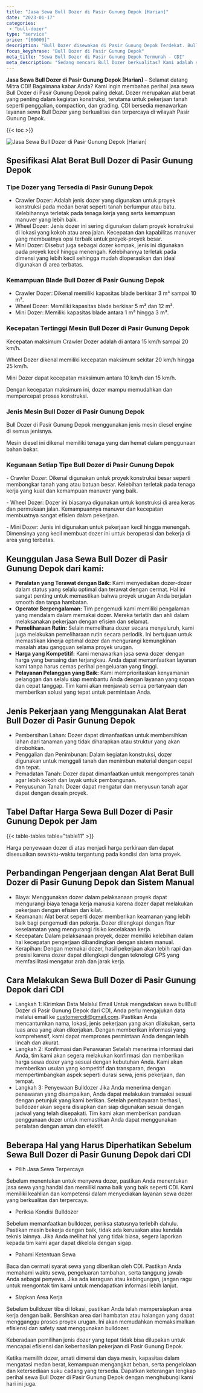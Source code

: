 ```yaml
---
title: "Jasa Sewa Bull Dozer di Pasir Gunung Depok [Harian]"
date: "2023-01-17"
categories:
 - "bull-dozer"
type: "service"
price: "[60000]"
description: "Bull Dozer disewakan di Pasir Gunung Depok Terdekat. Bull Dozer unggulan untuk kebutuhan proyek konstruksi dengan performa superior. Segera konsultasikan kebutuhan Anda."
focus_keyphrase: "Bull Dozer di Pasir Gunung Depok"
meta_title: "Sewa Bull Dozer di Pasir Gunung Depok Termurah - CDI"
meta_description: "Sedang mencari Bull Dozer berkualitas? Kami adalah solusi tepat dengan solusi optimal. Dapatkan penawaran sekarang."
---
```


**Jasa Sewa Bull Dozer di Pasir Gunung Depok [Harian]** – Selamat datang Mitra CDI! Bagaimana kabar Anda? Kami ingin membahas perihal jasa sewa Bull Dozer di Pasir Gunung Depok paling dekat. Dozer merupakan alat berat yang penting dalam kegiatan konstruksi, terutama untuk pekerjaan tanah seperti penggalian, compaction, dan grading. CDI bersedia menawarkan layanan sewa Bull Dozer yang berkualitas dan terpercaya di wilayah Pasir Gunung Depok.

{{< toc >}}

![Jasa Sewa Bull Dozer di Pasir Gunung Depok [Harian]](/images/bull-dozer/bull-dozer-12.jpg)

## Spesifikasi Alat Berat Bull Dozer di Pasir Gunung Depok

### Tipe Dozer yang Tersedia di Pasir Gunung Depok

*   Crawler Dozer: Adalah jenis dozer yang digunakan untuk proyek konstruksi pada medan berat seperti tanah berlumpur atau batu. Kelebihannya terletak pada tenaga kerja yang serta kemampuan manuver yang lebih baik.
*   Wheel Dozer: Jenis dozer ini sering digunakan dalam proyek konstruksi di lokasi yang kokoh atau area jalan. Kecepatan dan kapabilitas manuver yang membuatnya opsi terbaik untuk proyek-proyek besar.
*   Mini Dozer: Disebut juga sebagai dozer kompak, jenis ini digunakan pada proyek kecil hingga menengah. Kelebihannya terletak pada dimensi yang lebih kecil sehingga mudah dioperasikan dan ideal digunakan di area terbatas.

### Kemampuan Blade Bull Dozer di Pasir Gunung Depok

*   Crawler Dozer: Dikenal memiliki kapasitas blade berkisar 3 m³ sampai 10 m³.
*   Wheel Dozer: Memiliki kapasitas blade berkisar 5 m³ dan 12 m³.
*   Mini Dozer: Memiliki kapasitas blade antara 1 m³ hingga 3 m³.

### Kecepatan Tertinggi Mesin Bull Dozer di Pasir Gunung Depok

Kecepatan maksimum Crawler Dozer adalah di antara 15 km/h sampai 20 km/h.

Wheel Dozer dikenal memiliki kecepatan maksimum sekitar 20 km/h hingga 25 km/h.

Mini Dozer dapat kecepatan maksimum antara 10 km/h dan 15 km/h.

Dengan kecepatan maksimum ini, dozer mampu memudahkan dan mempercepat proses konstruksi.

### Jenis Mesin Bull Dozer di Pasir Gunung Depok

Bull Dozer di Pasir Gunung Depok menggunakan jenis mesin diesel engine di semua jenisnya.

Mesin diesel ini dikenal memiliki tenaga yang dan hemat dalam penggunaan bahan bakar.

### Kegunaan Setiap Tipe Bull Dozer di Pasir Gunung Depok

\- Crawler Dozer: Dikenal digunakan untuk proyek konstruksi besar seperti membongkar tanah yang atau batuan besar. Kelebihan terletak pada tenaga kerja yang kuat dan kemampuan manuver yang baik.

\- Wheel Dozer: Dozer ini biasanya digunakan untuk konstruksi di area keras dan permukaan jalan. Kemampuannya manuver dan kecepatan membuatnya sangat efisien dalam pekerjaan.

\- Mini Dozer: Jenis ini digunakan untuk pekerjaan kecil hingga menengah. Dimensinya yang kecil membuat dozer ini untuk beroperasi dan bekerja di area yang terbatas.

## Keunggulan Jasa Sewa Bull Dozer di Pasir Gunung Depok dari kami:

*   **Peralatan yang Terawat dengan Baik:** Kami menyediakan dozer-dozer dalam status yang selalu optimal dan terawat dengan cermat. Hal ini sangat penting untuk memastikan bahwa proyek urugan Anda berjalan smooth dan tanpa hambatan.
*   **Operator Berpengalaman:** Tim pengemudi kami memiliki pengalaman yang mendalam dalam memakai dozer. Mereka terlatih dan ahli dalam melaksanakan pekerjaan dengan efisien dan selamat.
*   **Pemeliharaan Rutin:** Selain memelihara dozer secara menyeluruh, kami juga melakukan pemeliharaan rutin secara periodik. Ini bertujuan untuk memastikan kinerja optimal dozer dan mengurangi kemungkinan masalah atau gangguan selama proyek urugan.
*   **Harga yang Kompetitif:** Kami menawarkan jasa sewa dozer dengan harga yang bersaing dan terjangkau. Anda dapat memanfaatkan layanan kami tanpa harus cemas perihal pengeluaran yang tinggi.
*   **Pelayanan Pelanggan yang Baik:** Kami memprioritaskan kenyamanan pelanggan dan selalu siap membantu Anda dengan layanan yang sopan dan cepat tanggap. Tim kami akan menjawab semua pertanyaan dan memberikan solusi yang tepat untuk permintaan Anda.

## Jenis Pekerjaan yang Menggunakan Alat Berat Bull Dozer di Pasir Gunung Depok

*   Pembersihan Lahan: Dozer dapat dimanfaatkan untuk membersihkan lahan dari tanaman yang tidak diharapkan atau struktur yang akan dirobohkan.
*   Penggalian dan Penimbunan: Dalam kegiatan konstruksi, dozer digunakan untuk menggali tanah dan menimbun material dengan cepat dan tepat.
*   Pemadatan Tanah: Dozer dapat dimanfaatkan untuk mengompres tanah agar lebih kokoh dan layak untuk pembangunan.
*   Penyusunan Tanah: Dozer dapat mengatur dan menyusun tanah agar dapat dengan desain proyek.

## Tabel Daftar Harga Sewa Bull Dozer di Pasir Gunung Depok per Jam

{{< table-tables table="table11" >}}

Harga penyewaan dozer di atas menjadi harga perkiraan dan dapat disesuaikan sewaktu-waktu tergantung pada kondisi dan lama proyek.

## Perbandingan Pengerjaan dengan Alat Berat Bull Dozer di Pasir Gunung Depok dan Sistem Manual

*   Biaya: Menggunakan dozer dalam pelaksanaan proyek dapat mengurangi biaya tenaga kerja manusia karena dozer dapat melakukan pekerjaan dengan efisien dan kilat.
*   Keamanan: Alat berat seperti dozer memberikan keamanan yang lebih baik bagi pengemudi dan pekerja. Dozer dilengkapi dengan fitur keselamatan yang mengurangi risiko kecelakaan kerja.
*   Kecepatan: Dalam pelaksanaan proyek, dozer memiliki kelebihan dalam hal kecepatan pengerjaan dibandingkan dengan sistem manual.
*   Kerapihan: Dengan memakai dozer, hasil pekerjaan akan lebih rapi dan presisi karena dozer dapat dilengkapi dengan teknologi GPS yang memfasilitasi mengatur arah dan jarak kerja.

## Cara Melakukan Sewa Bull Dozer di Pasir Gunung Depok dari CDI

*   Langkah 1: Kirimkan Data Melalui Email
Untuk mengadakan sewa bullBull Dozer di Pasir Gunung Depok dari CDI, Anda perlu mengajukan data melalui email ke customercdi@gmail.com. Pastikan Anda mencantumkan nama, lokasi, jenis pekerjaan yang akan dilakukan, serta luas area yang akan dikerjakan. Dengan memberikan informasi yang komprehensif, kami dapat memproses permintaan Anda dengan lebih lincah dan akurat.
*   Langkah 2: Konfirmasi dan Penawaran
Setelah menerima informasi dari Anda, tim kami akan segera melakukan konfirmasi dan memberikan harga sewa dozer yang sesuai dengan kebutuhan Anda. Kami akan memberikan usulan yang kompetitif dan transparan, dengan mempertimbangkan aspek seperti durasi sewa, jenis pekerjaan, dan tempat.
*   Langkah 3: Penyewaan Bulldozer
Jika Anda menerima dengan penawaran yang disampaikan, Anda dapat melakukan transaksi sesuai dengan petunjuk yang kami berikan. Setelah pembayaran berhasil, bulldozer akan segera disiapkan dan siap digunakan sesuai dengan jadwal yang telah disepakati. Tim kami akan memberikan panduan penggunaan dozer untuk memastikan Anda dapat menggunakan peralatan dengan aman dan efektif.

## Beberapa Hal yang Harus Diperhatikan Sebelum Sewa Bull Dozer di Pasir Gunung Depok dari CDI

*   Pilih Jasa Sewa Terpercaya

Sebelum menentukan untuk menyewa dozer, pastikan Anda menentukan jasa sewa yang handal dan memiliki nama baik yang baik seperti CDI. Kami memiliki keahlian dan kompetensi dalam menyediakan layanan sewa dozer yang berkualitas dan terpercaya.
*   Periksa Kondisi Bulldozer

Sebelum memanfaatkan bulldozer, periksa statusnya terlebih dahulu. Pastikan mesin bekerja dengan baik, tidak ada kerusakan atau kendala teknis lainnya. Jika Anda melihat hal yang tidak biasa, segera laporkan kepada tim kami agar dapat dikelola dengan sigap.
*   Pahami Ketentuan Sewa

Baca dan cermati syarat sewa yang diberikan oleh CDI. Pastikan Anda memahami waktu sewa, pengeluaran tambahan, serta tanggung jawab Anda sebagai penyewa. Jika ada keraguan atau kebingungan, jangan ragu untuk mengontak tim kami untuk mendapatkan informasi lebih lanjut.
*   Siapkan Area Kerja

Sebelum bulldozer tiba di lokasi, pastikan Anda telah mempersiapkan area kerja dengan baik. Bersihkan area dari hambatan atau halangan yang dapat mengganggu proses proyek urugan. Ini akan memudahkan memaksimalkan efisiensi dan safety saat menggunakan bulldozer.

Keberadaan pemilihan jenis dozer yang tepat tidak bisa dilupakan untuk mencapai efisiensi dan keberhasilan pekerjaan di Pasir Gunung Depok.

Ketika memilih dozer, amati dimensi dan daya mesin, kapasitas dalam mengatasi medan berat, kemampuan mengangkat beban, serta pengelolaan dan ketersediaan suku cadang yang tersedia. Dapatkan keterangan lengkap perihal sewa Bull Dozer di Pasir Gunung Depok dengan menghubungi kami hari ini juga.